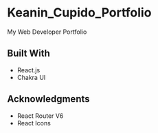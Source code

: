 # Keanin_Cupido_Portfolio
 My Web Developer Portfolio

## Built With
* React.js
* Chakra UI

## Acknowledgments
* React Router V6
* React Icons